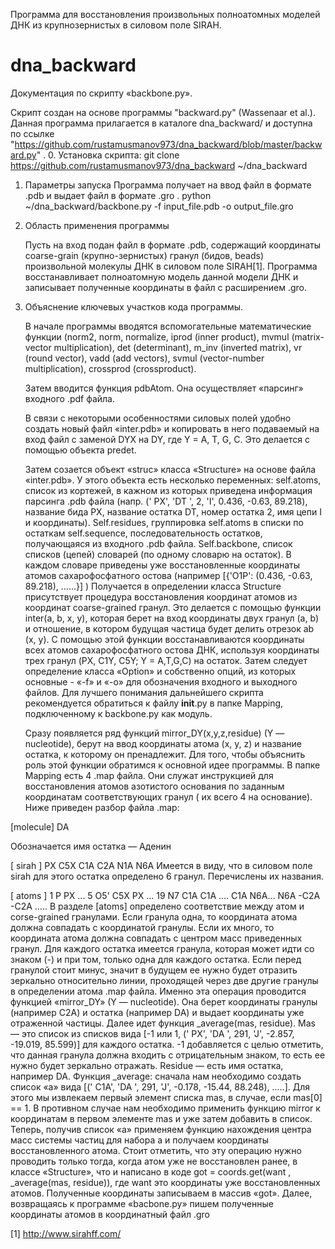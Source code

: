 Программа для восстановления произвольных полноатомных моделей ДНК из крупнозернистых в силовом поле SIRAH.
# dna_backward

Документация по скрипту «backbone.py».

Скрипт создан на основе программы "backward.py" (Wassenaar et al.). Данная программа прилагается в каталоге dna_backward/ и доступна по ссылке "https://github.com/rustamusmanov973/dna_backward/blob/master/backward.py" .
0. Установка скрипта:
git clone https://github.com/rustamusmanov973/dna_backward ~/dna_backward
1. Параметры запуска
	Программа получает на ввод файл в формате .pdb и выдает файл в формате .gro .
python ~/dna_backward/backbone.py -f  input_file.pdb -o output_file.gro

2. Область применения программы

	Пусть на вход подан файл в формате .pdb, содержащий координаты coarse-grain (крупно-зернистых) гранул (бидов, beads) произвольной молекулы ДНК в силовом поле SIRAH[1].
	Программа восстанавливает полноатомную модель данной модели ДНК и записывает полученные координаты в файл с расширением .gro. 

3. Объяснение ключевых участков кода программы.

	В начале программы вводятся вспомогательные математические функции (norm2, norm, normalize, iprod (inner product), mvmul (matrix-vector multiplication), det (determinant), m_inv (inverted matrix), vr (round vector), vadd (add vectors), svmul (vector-number multiplication), crossprod (crossproduct).
	
	Затем вводится функция pdbAtom. Она осуществляет «парсинг» входного .pdf файла.

	В связи с некоторыми особенностями силовых полей удобно создать новый файл «inter.pdb» и копировать в него подаваемый на вход файл с заменой DYX на DY, где Y = A, T, G, C. Это делается с помощью объекта predet. 
	
	Затем созается объект «struc» класса «Structure» на основе файла «inter.pdb».
У этого объекта есть несколько переменных:
self.atoms, список из кортежей, в кажном из которых приведена информация парсинга .pdb файла (напр. ('  PX', 'DT  ', 2, 'I', 0.436, -0.63, 89.218), название бида PX, название остатка DT, номер остатка 2, имя цепи I  и координаты).
Self.residues, группировка self.atoms в списки по остаткам
self.sequence, последовательность остатков, получающаяся из входного .pdb файла.
Self.backbone, список списков (цепей) словарей (по одному словарю на остаток). В каждом словаре приведены уже восстановленные координаты атомов сахарофосфатного остова (например [{'O1P': (0.436, -0.63, 89.218),  ……}]  )
Получается в определении класса Structure присутствует процедура восстановления координат атомов из координат coarse-grained гранул. Это делается с помощью функции inter(a, b, x, y), которая берет на вход координаты двух гранул (a, b) и отношение, в котором будущая частица будет делить отрезок ab (x, y). C помощью этой функции восстанавливаются координаты всех атомов сахарофосфатного остова ДНК, используя координаты трех гранул (PX, C1Y, C5Y; Y = A,T,G,C) на остаток.
	Затем следует определение класса «Option» и собственно опций, из которых основные - «-f» и «-o» для обозначения входного и выходного файлов.
Для лучшего понимания дальнейшего скрипта рекомендуется обратиться к файлу __init__.py в папке Mapping, подключенному к backbone.py как модуль.

	Сразу появляется ряд функций mirror_DY(x,y,z,residue) (Y — nucleotide), берут на ввод координаты атома (x, y, z)  и название остатка, к которому он пренадлежит. 
	Для того, чтобы объяснить роль этой функции обратимся к основной идее программы. 
В папке Mapping есть 4 .map файла. Они служат инструкцией для восстановления атомов азотистого основания по заданным координатам соответствующих гранул ( их всего 4 на основание). Ниже приведен разбор файла .map:

[molecule]
DA

Обозначается имя остатка — Аденин

[ sirah ]
PX C5X C1A C2A N1A N6A
Имеется в виду, что в силовом поле sirah для этого остатка определено 6 гранул. Перечислены их названия.

[ atoms ]
   1     P          PX
...
   5     O5'        C5X PX
…
   19     N7        C1A C1A ….   С1A  N6A… N6A -C2A -C2A ….. 
В разделе [atoms] определено соответствие между атом и corse-grained гранулами. Если гранула одна, то координата атома должна совпадать с координатой гранулы. Если их много, то координата атома должна совпадать с центром масс приведенных гранул. Для каждого остатка имеется гранула, которая может идти со знаком (-) и при том, только одна для каждого остатка. Если перед гранулой стоит минус, значит в будущем ее нужно будет отразить зеркально относительно линии, проходящей через две другие гранулы в определении атома .map файла. Именно эта операция проводится функцией «mirror_DY» (Y — nucleotide). Она берет координаты гранулы (например C2A) и остатка (например DA) и выдает координаты уже отраженной частицы. 
	Далее идет функция _average(mas, residue). Mas — это список из списков вида [-1 или 1, ('  PX', 'DA  ', 291, 'J', -2.857, -19.019, 85.599)] для каждого остатка. -1 добавляется с целью отметить, что данная гранула должна входить с отрицательным знаком, то есть ее нужно будет зеркально отражать. Residue — есть имя остатка, например DA.  Функция _average: сначала нам необходимо создать список «a» вида [(' C1A', 'DA  ', 291, 'J', -0.178, -15.44, 88.248), …..]. Для этого мы извлекаем первый элемент списка mas, в случае, если mas[0] == 1. В противном случае нам необходимо применить функцию mirror к координатам в первом элементе mas и уже затем добавить в список. Теперь, получив список «a» применяем функцию нахождения центра масс системы частиц для набора a и получаем координаты восстановленного атома. Стоит отметить, что эту операцию нужно проводить только тогда, когда атом уже не восстановлен ранее, в классе «Structure», что и написано в коде got = coords.get(want , _average(mas, residue)), где want это координаты уже восстановленных атомов.  Полученные координаты записываем в массив «got». Далее, возвращаясь к программе «bacbone.py» пишем полученные координаты атомов в координатный файл .gro 


























[1] http://www.sirahff.com/
